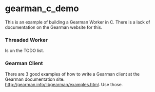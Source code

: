 gearman_c_demo
==============

This is an example of building a Gearman Worker in C. There is a lack of documentation on the Gearman website for this. 

### Threaded Worker
Is on the TODO list. 

### Gearman Client 
There are 3 good examples of how to write a Gearman client at the Gearman documentation site. http://gearman.info/libgearman/examples.html. Use those. 